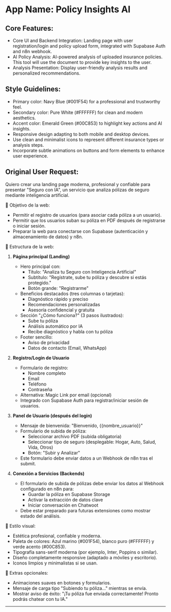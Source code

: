 # **App Name**: Policy Insights AI

## Core Features:

- Core UI and Backend Integration: Landing page with user registration/login and policy upload form, integrated with Supabase Auth and n8n webhook.
- AI Policy Analysis: AI-powered analysis of uploaded insurance policies. This tool will use the document to provide key insights to the user.
- Analysis Presentation: Display user-friendly analysis results and personalized recommendations.

## Style Guidelines:

- Primary color: Navy Blue (#001F54) for a professional and trustworthy feel.
- Secondary color: Pure White (#FFFFFF) for clean and modern aesthetics.
- Accent color: Emerald Green (#00C853) to highlight key actions and AI insights.
- Responsive design adapting to both mobile and desktop devices.
- Use clean and minimalist icons to represent different insurance types or analysis steps.
- Incorporate subtle animations on buttons and form elements to enhance user experience.

## Original User Request:
Quiero crear una landing page moderna, profesional y confiable para presentar "Seguro con IA", un servicio que analiza pólizas de seguro mediante inteligencia artificial.

🎯 Objetivo de la web:
- Permitir el registro de usuarios (para asociar cada póliza a un usuario).
- Permitir que los usuarios suban su póliza en PDF después de registrarse o iniciar sesión.
- Preparar la web para conectarse con Supabase (autenticación y almacenamiento de datos) y n8n.

🔵 Estructura de la web:

1. **Página principal (Landing)**
   - Hero principal con:
     - Título: "Analiza tu Seguro con Inteligencia Artificial"
     - Subtítulo: "Regístrate, sube tu póliza y descubre si estás protegido."
     - Botón grande: "Registrarme"
   - Beneficios destacados (tres columnas o tarjetas):
     - Diagnóstico rápido y preciso
     - Recomendaciones personalizadas
     - Asesoría confidencial y gratuita
   - Sección "¿Cómo funciona?" (3 pasos ilustrados):
     - Sube tu póliza
     - Análisis automático por IA
     - Recibe diagnóstico y habla con tu póliza
   - Footer sencillo:
     - Aviso de privacidad
     - Datos de contacto (Email, WhatsApp)

2. **Registro/Login de Usuario**
   - Formulario de registro:
     - Nombre completo
     - Email
     - Teléfono
     - Contraseña
   - Alternativa: Magic Link por email (opcional)
   - Integrado con Supabase Auth para registrar/iniciar sesión de usuarios.

3. **Panel de Usuario (después del login)**
   - Mensaje de bienvenida: "Bienvenido, {{nombre_usuario}}"
   - Formulario de subida de póliza:
     - Seleccionar archivo PDF (subida obligatoria)
     - Seleccionar tipo de seguro (desplegable: Hogar, Auto, Salud, Vida, Otros)
     - Botón: "Subir y Analizar"
   - Este formulario debe enviar datos a un Webhook de n8n tras el submit.

4. **Conexión a Servicios (Backends)**
   - El formulario de subida de pólizas debe enviar los datos al Webhook configurado en n8n para:
     - Guardar la póliza en Supabase Storage
     - Activar la extracción de datos clave
     - Iniciar conversación en Chatwoot
   - Debe estar preparado para futuras extensiones como mostrar estado del análisis.

🎨 Estilo visual:
- Estética profesional, confiable y moderna.
- Paleta de colores: Azul marino (#001F54), blanco puro (#FFFFFF) y verde acento (#00C853).
- Tipografía sans-serif moderna (por ejemplo, Inter, Poppins o similar).
- Diseño completamente responsive (adaptado a móviles y escritorio).
- Iconos limpios y minimalistas si se usan.

🚀 Extras opcionales:
- Animaciones suaves en botones y formularios.
- Mensaje de carga tipo "Subiendo tu póliza..." mientras se envía.
- Mostrar aviso de éxito: "¡Tu póliza fue enviada correctamente! Pronto podrás chatear con tu IA."

---
  